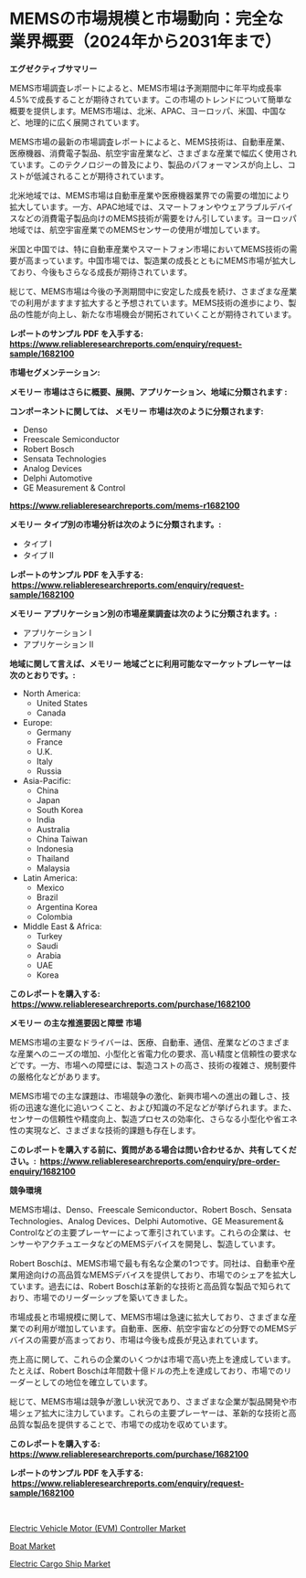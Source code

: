 <p><h1>MEMSの市場規模と市場動向：完全な業界概要（2024年から2031年まで）</h1></p><p><strong>エグゼクティブサマリー</strong></p>
<p><p>MEMS市場調査レポートによると、MEMS市場は予測期間中に年平均成長率4.5%で成長することが期待されています。この市場のトレンドについて簡単な概要を提供します。MEMS市場は、北米、APAC、ヨーロッパ、米国、中国など、地理的に広く展開されています。</p><p>MEMS市場の最新の市場調査レポートによると、MEMS技術は、自動車産業、医療機器、消費電子製品、航空宇宙産業など、さまざまな産業で幅広く使用されています。このテクノロジーの普及により、製品のパフォーマンスが向上し、コストが低減されることが期待されています。</p><p>北米地域では、MEMS市場は自動車産業や医療機器業界での需要の増加により拡大しています。一方、APAC地域では、スマートフォンやウェアラブルデバイスなどの消費電子製品向けのMEMS技術が需要をけん引しています。ヨーロッパ地域では、航空宇宙産業でのMEMSセンサーの使用が増加しています。</p><p>米国と中国では、特に自動車産業やスマートフォン市場においてMEMS技術の需要が高まっています。中国市場では、製造業の成長とともにMEMS市場が拡大しており、今後もさらなる成長が期待されています。</p><p>総じて、MEMS市場は今後の予測期間中に安定した成長を続け、さまざまな産業での利用がますます拡大すると予想されています。MEMS技術の進歩により、製品の性能が向上し、新たな市場機会が開拓されていくことが期待されています。</p></p>
<p><strong>レポートのサンプル PDF を入手する: <a href="https://www.reliableresearchreports.com/enquiry/request-sample/1682100">https://www.reliableresearchreports.com/enquiry/request-sample/1682100</a></strong></p>
<p><strong>市場セグメンテーション:</strong></p>
<p><strong> メモリー 市場はさらに概要、展開、アプリケーション、地域に分類されます :</strong></p>
<p><strong>コンポーネントに関しては、 メモリー 市場は次のように分類されます: &nbsp;</strong></p>
<p><ul><li>Denso</li><li>Freescale Semiconductor</li><li>Robert Bosch</li><li>Sensata Technologies</li><li>Analog Devices</li><li>Delphi Automotive</li><li>GE Measurement & Control</li></ul></p>
<p><strong><a href="https://www.reliableresearchreports.com/mems-r1682100">https://www.reliableresearchreports.com/mems-r1682100</a></strong></p>
<p><strong> メモリー タイプ別の市場分析は次のように分類されます。:</strong></p>
<p><ul><li>タイプ I</li><li>タイプ II</li></ul></p>
<p><strong>レポートのサンプル PDF を入手する: &nbsp;<a href="https://www.reliableresearchreports.com/enquiry/request-sample/1682100">https://www.reliableresearchreports.com/enquiry/request-sample/1682100</a></strong></p>
<p><strong> メモリー アプリケーション別の市場産業調査は次のように分類されます。:</strong></p>
<p><ul><li>アプリケーション I</li><li>アプリケーション II</li></ul></p>
<p><strong>地域に関して言えば、メモリー 地域ごとに利用可能なマーケットプレーヤーは次のとおりです。:</strong></p>
<p><ul>
    <li>
        North America:
        <ul>
            <li>United States</li>
            <li>Canada</li>
        </ul>
    </li>
    <li>
        Europe:
        <ul>
            <li>Germany</li>
            <li>France</li>
            <li>U.K.</li>
            <li>Italy</li>
            <li>Russia</li>
        </ul>
    </li>
    <li>
        Asia-Pacific:
        <ul>
            <li>China</li>
            <li>Japan</li>
            <li>South Korea</li>
            <li>India</li>
            <li>Australia</li>
            <li>China Taiwan</li>
            <li>Indonesia</li>
            <li>Thailand</li>
            <li>Malaysia</li>
        </ul>
    </li>
    <li>
        Latin America:
        <ul>
            <li>Mexico</li>
            <li>Brazil</li>
            <li>Argentina Korea</li>
            <li>Colombia</li>
        </ul>
    </li>
    <li>
        Middle East & Africa:
        <ul>
            <li>Turkey</li>
            <li>Saudi</li>
            <li>Arabia</li>
            <li>UAE</li>
            <li>Korea</li>
        </ul>
    </li>
    </ul></p>
<p><strong>このレポートを購入する: &nbsp;<a href="https://www.reliableresearchreports.com/purchase/1682100">https://www.reliableresearchreports.com/purchase/1682100</a></strong></p>
<p><strong>メモリー の主な推進要因と障壁 市場</strong></p>
<p><p>MEMS市場の主要なドライバーは、医療、自動車、通信、産業などのさまざまな産業へのニーズの増加、小型化と省電力化の要求、高い精度と信頼性の要求などです。一方、市場への障壁には、製造コストの高さ、技術の複雑さ、規制要件の厳格化などがあります。</p><p>MEMS市場での主な課題は、市場競争の激化、新興市場への進出の難しさ、技術の迅速な進化に追いつくこと、および知識の不足などが挙げられます。また、センサーの信頼性や精度向上、製造プロセスの効率化、さらなる小型化や省エネ性の実現など、さまざまな技術的課題も存在します。</p></p>
<p><strong>このレポートを購入する前に、質問がある場合は問い合わせるか、共有してください。:&nbsp; <a href="https://www.reliableresearchreports.com/enquiry/pre-order-enquiry/1682100">https://www.reliableresearchreports.com/enquiry/pre-order-enquiry/1682100</a></strong></p>
<p><strong>競争環境</strong></p>
<p><p>MEMS市場は、Denso、Freescale Semiconductor、Robert Bosch、Sensata Technologies、Analog Devices、Delphi Automotive、GE Measurement＆Controlなどの主要プレーヤーによって牽引されています。これらの企業は、センサーやアクチュエータなどのMEMSデバイスを開発し、製造しています。</p><p>Robert Boschは、MEMS市場で最も有名な企業の1つです。同社は、自動車や産業用途向けの高品質なMEMSデバイスを提供しており、市場でのシェアを拡大しています。過去には、Robert Boschは革新的な技術と高品質な製品で知られており、市場でのリーダーシップを築いてきました。</p><p>市場成長と市場規模に関して、MEMS市場は急速に拡大しており、さまざまな産業での利用が増加しています。自動車、医療、航空宇宙などの分野でのMEMSデバイスの需要が高まっており、市場は今後も成長が見込まれています。</p><p>売上高に関して、これらの企業のいくつかは市場で高い売上を達成しています。たとえば、Robert Boschは年間数十億ドルの売上を達成しており、市場でのリーダーとしての地位を確立しています。</p><p>総じて、MEMS市場は競争が激しい状況であり、さまざまな企業が製品開発や市場シェア拡大に注力しています。これらの主要プレーヤーは、革新的な技術と高品質な製品を提供することで、市場での成功を収めています。</p></p>
<p><strong>このレポートを購入する: &nbsp; <a href="https://www.reliableresearchreports.com/purchase/1682100">https://www.reliableresearchreports.com/purchase/1682100</a></strong></p>
<p><strong>レポートのサンプル PDF を入手する: &nbsp;<a href="https://www.reliableresearchreports.com/enquiry/request-sample/1682100">https://www.reliableresearchreports.com/enquiry/request-sample/1682100</a></strong><strong></strong></p>
<p>&nbsp;</p>
<p><p><a href="https://www.linkedin.com/pulse/electric-vehicle-motor-evm-controller-market-size-growth-rhyue?trackingId=k3uG3G3Lrz2nkjroeVczQQ%3D%3D">Electric Vehicle Motor (EVM) Controller Market</a></p><p><a href="https://www.linkedin.com/pulse/boat-market-analysis-size-global-industry-overview-segmentation-bvfze?trackingId=UMXVk4m9ewePtYwtIesO2Q%3D%3D">Boat Market</a></p><p><a href="https://www.linkedin.com/pulse/electric-cargo-ship-market-comprehensive-report-its-share-9iose?trackingId=dc1HZHqbIEuJvGNZ9n8mjQ%3D%3D">Electric Cargo Ship Market</a></p></p>